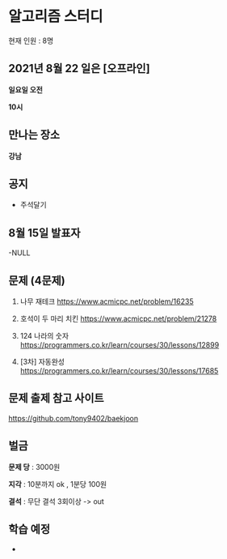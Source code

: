 # 알고리즘 스터디

현재 인원 : 8명

 


## 2021년 8월 22 일은 [오프라인]

__일요일 오전__

__10시__



## 만나는 장소

__강남__

## 공지

- 주석달기


## 8월 15일 발표자

-NULL


## 문제 (4문제)

1. 나무 재테크
https://www.acmicpc.net/problem/16235

2. 호석이 두 마리 치킨
https://www.acmicpc.net/problem/21278

3. 124 나라의 숫자
https://programmers.co.kr/learn/courses/30/lessons/12899

4. [3차] 자동완성
https://programmers.co.kr/learn/courses/30/lessons/17685


## 문제 출제 참고 사이트 
https://github.com/tony9402/baekjoon

## 벌금

__문제 당__ : 3000원

__지각__ :  10분까지 ok , 1분당 100원

__결석__ : 무단 결석 3회이상  -> out




## 학습 예정

- 
